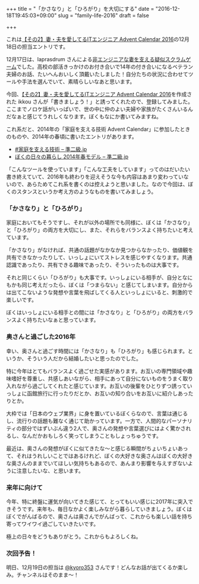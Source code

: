 +++
title = "「かさなり」と「ひろがり」を大切にする"
date = "2016-12-18T19:45:03+09:00"
slug = "family-life-2016"
draft = false

+++

<p>これは<a href="http://www.adventar.org/calendars/1559" title="【その2】妻・夫を愛してるITエンジニア Advent Calendar 2016">【その2】妻・夫を愛してるITエンジニア Advent Calendar 2016</a>の12月18日の担当エントリです。</p>
<p>12月17日は、laprasdrum さんによる<a href="http://laprasdrum.hatenablog.jp/entry/2016/12/17/112816" title="非エンジニアな妻を支える疑似スクラムゲーム">非エンジニアな妻を支える疑似スクラムゲーム</a>でした。高校の部活きっかけのお付き合いで14年の付き合いになるベテラン夫婦のお話、たいへんおいしく頂戴いたしました！自分たちの状況に合わせてツールや手法を選んでいて、素晴らしいなあと思います。</p>
<p>今回、<a href="http://www.adventar.org/calendars/1559" title="【その2】妻・夫を愛してるITエンジニア Advent Calendar 2016">【その2】妻・夫を愛してるITエンジニア Advent Calendar 2016</a>を作成された ikkou さんが「書きましょう！」と誘ってくれたので、登録してみました。ここまでノロケ話がいっぱいで、世の中に仲のよい夫婦や家族がたくさんいるんだなぁと感じてうれしくなります。ぼくもなにか書いてみますね。</p>
<p>これ系だと、2014年の「家庭を支える技術 Advent Calendar」に参加したときのものや、2014年の春頃に書いたエントリがあります。</p>
<ul>
<li><a href="http://june29.jp/2014/12/08/hometech/" title="#家庭を支える技術 - 準二級.jp">#家庭を支える技術 &#8211; 準二級.jp</a></li>
<li><a href="http://june29.jp/2014/05/22/my-lovely-days-2014spring/" title="ぼくの日々の暮らし 2014年春モデル - 準二級.jp">ぼくの日々の暮らし 2014年春モデル &#8211; 準二級.jp</a></li>
</ul>
<p>「こんなツールを使っています」「こんな工夫をしています」ってのはだいたい書き終えていて、2016年も終わりを迎えそうな今も内容はあまり変わっていないので、あらためてこれ系を書くのは控えようと思いました。なので今回は、ぼくのスタンスというか考え方のようなものを書いてみましょう。</p>
<h3>「かさなり」と「ひろがり」</h3>
<p>家庭においてもそうですし、それが以外の場所でも同様に、ぼくは「かさなり」と「ひろがり」の両方を大切にし、また、それらをバランスよく持ちたいと考えています。</p>
<p>「かさなり」がなければ、共通の話題がなかなか見つからなかったり、価値観を共有できなかったりして、いっしょにいてストレスを感じやすくなります。共通認識であったり、共有できる趣味であったり、そういったものは大事です。</p>
<p>それと同じくらい「ひろがり」も大事です。いっしょにいる相手が、自分となにもかも同じ考えだったら、ぼくは「つまらない」と感じてしまいます。自分からは出てこないような発想や言葉を飛ばしてくる人といっしょにいると、刺激的で楽しいです。</p>
<p>ぼくはいっしょにいる相手との間には「かさなり」と「ひろがり」の両方をバランスよく持ちたいなぁと思っています。</p>
<h3>奥さんと過ごした2016年</h3>
<p>幸い、奥さんと過ごす時間には「かさなり」も「ひろがり」も感じられます。というか、そういう人だから結婚したいと思ったのでした。</p>
<p>特に今年はとてもバランスよく過ごせた実感があります。お互いの専門領域や趣味嗜好を尊重し、共感しあいながら、相手にあって自分にないものをうまく取り入れながら過ごしてくれたと感じています。お互いの後輩をひとりずつ誘っていっしょに函館旅行に行ったりだとか、お互いの知り合いをお互いに紹介しあったりとか。</p>
<p>大枠では「日本のウェブ業界」に身を置いているぼくらなので、言葉は通じるし、流行りの話題も難なく通じて助かっています。一方で、人間的なパーソナリティの部分ではずいぶん違う2人で、奥さんの発想や言葉選びにはよく驚かされるし、なんだかおもしろく笑ってしまうこともしょっちゅうです。</p>
<p>最近は、奥さんの発想がぼくに似てきたな〜と感じる瞬間がちょいちょいあって、それはうれしいことではあるけれど、ぼくの大好きな奥さんはぼくの大好きな奥さんのままでいてほしい気持ちもあるので、あんまり影響を与えすぎないように注意したいな、と思います。</p>
<h3>来年に向けて</h3>
<p>今年、特に終盤に運気が向いてきた感じて、とってもいい感じに2017年に突入できそうです。来年も、毎日なかよく楽しみながら暮らしていきましょう。ぼくはぼくでがんばるので、奥さんは奥さんでがんばって、これからも楽しい話を持ち寄ってワイワイ過ごしていきたいです。</p>
<p>極上の日々をどうもありがとう。これからもよろしくね。</p>
<h3>次回予告！</h3>
<p>明日、12月19日の担当は <a href="https://twitter.com/kyoro353" title="井上 恭輔 (@kyoro353) | Twitter">@kyoro353</a> さんです！どんなお話が出てくるか楽しみ。チャンネルはそのまま〜！</p>

